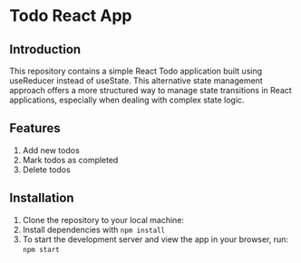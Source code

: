 # Todo React App

## Introduction
This repository contains a simple React Todo application built using useReducer instead of useState. This alternative state management approach offers a more structured way to manage state transitions in React applications, especially when dealing with complex state logic.

## Features
1. Add new todos
2. Mark todos as completed
3. Delete todos

## Installation
1. Clone the repository to your local machine:
2. Install dependencies with ```npm install```
3. To start the development server and view the app in your browser, run: ```npm start```


